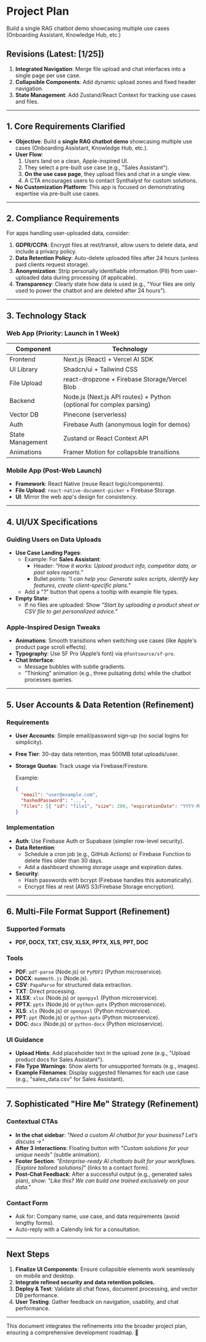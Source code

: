 # Project Plan

Build a single RAG chatbot demo showcasing multiple use cases (Onboarding Assistant, Knowledge Hub, etc.)

## **Revisions (Latest: [1/25])**

1. **Integrated Navigation**: Merge file upload and chat interfaces into a single page per use case.
2. **Collapsible Components**: Add dynamic upload zones and fixed header navigation.
3. **State Management**: Add Zustand/React Context for tracking use cases and files.

---

## **1. Core Requirements Clarified**

- **Objective**: Build a **single RAG chatbot demo** showcasing multiple use cases (Onboarding Assistant, Knowledge Hub, etc.).
- **User Flow**:
  1. Users land on a clean, Apple-inspired UI.
  2. They select a pre-built use case (e.g., "Sales Assistant").
  3. **On the use case page**, they upload files and chat in a single view.
  4. A CTA encourages users to contact Synthalyst for custom solutions.
- **No Customization Platform**: This app is focused on demonstrating expertise via pre-built use cases.

---

## **2. Compliance Requirements**

For apps handling user-uploaded data, consider:

1. **GDPR/CCPA**: Encrypt files at rest/transit, allow users to delete data, and include a privacy policy.
2. **Data Retention Policy**: Auto-delete uploaded files after 24 hours (unless paid clients request storage).
3. **Anonymization**: Strip personally identifiable information (PII) from user-uploaded data during processing (if applicable).
4. **Transparency**: Clearly state how data is used (e.g., "Your files are only used to power the chatbot and are deleted after 24 hours").

---

## **3. Technology Stack**

### **Web App (Priority: Launch in 1 Week)**

| Component        | Technology                                                           |
| ---------------- | -------------------------------------------------------------------- |
| Frontend         | Next.js (React) + Vercel AI SDK                                      |
| UI Library       | Shadcn/ui + Tailwind CSS                                             |
| File Upload      | react-dropzone + Firebase Storage/Vercel Blob                        |
| Backend          | Node.js (Next.js API routes) + Python (optional for complex parsing) |
| Vector DB        | Pinecone (serverless)                                                |
| Auth             | Firebase Auth (anonymous login for demos)                            |
| State Management | Zustand or React Context API                                         |
| Animations       | Framer Motion for collapsible transitions                            |

### **Mobile App (Post-Web Launch)**

- **Framework**: React Native (reuse React logic/components).
- **File Upload**: `react-native-document-picker` + Firebase Storage.
- **UI**: Mirror the web app's design for consistency.

---

## **4. UI/UX Specifications**

### **Guiding Users on Data Uploads**

- **Use Case Landing Pages**:
  - Example: For **Sales Assistant**:
    - Header: _"How it works: Upload product info, competitor data, or past sales reports."_
    - Bullet points: _"I can help you: Generate sales scripts, identify key features, create client-specific plans."_
  - Add a "?" button that opens a tooltip with example file types.
- **Empty State**:
  - If no files are uploaded: Show _"Start by uploading a product sheet or CSV file to get personalized advice."_

### **Apple-Inspired Design Tweaks**

- **Animations**: Smooth transitions when switching use cases (like Apple's product page scroll effects).
- **Typography**: Use SF Pro (Apple’s font) via `@fontsource/sf-pro`.
- **Chat Interface**:
  - Message bubbles with subtle gradients.
  - "Thinking" animation (e.g., three pulsating dots) while the chatbot processes queries.

---

## **5. User Accounts & Data Retention (Refinement)**

### Requirements

- **User Accounts**: Simple email/password sign-up (no social logins for simplicity).
- **Free Tier**: 30-day data retention, max 500MB total uploads/user.
- **Storage Quotas**: Track usage via Firebase/Firestore.

  Example:

  ```json
  {
    "email": "user@example.com",
    "hashedPassword": "...",
    "files": [{ "id": "file1", "size": 200, "expirationDate": "YYYY-MM-DD" }]
  }
  ```

### Implementation

- **Auth**: Use Firebase Auth or Supabase (simpler row-level security).
- **Data Retention**:
  - Schedule a cron job (e.g., GitHub Actions) or Firebase Function to delete files older than 30 days.
  - Add a dashboard showing storage usage and expiration dates.
- **Security**:
  - Hash passwords with bcrypt (Firebase handles this automatically).
  - Encrypt files at rest (AWS S3/Firebase Storage encryption).

---

## **6. Multi-File Format Support (Refinement)**

### Supported Formats

- **PDF, DOCX, TXT, CSV, XLSX, PPTX, XLS, PPT, DOC**

### Tools

- **PDF**: `pdf-parse` (Node.js) or `PyPDF2` (Python microservice).
- **DOCX**: `mammoth.js` (Node.js).
- **CSV**: `PapaParse` for structured data extraction.
- **TXT**: Direct processing.
- **XLSX**: `xlsx` (Node.js) or `openpyxl` (Python microservice).
- **PPTX**: `pptx` (Node.js) or `python-pptx` (Python microservice).
- **XLS**: `xls` (Node.js) or `openpyxl` (Python microservice).
- **PPT**: `ppt` (Node.js) or `python-pptx` (Python microservice).
- **DOC**: `docx` (Node.js) or `python-docx` (Python microservice).

### UI Guidance

- **Upload Hints**: Add placeholder text in the upload zone (e.g., "Upload product docs for Sales Assistant").
- **File Type Warnings**: Show alerts for unsupported formats (e.g., images).
- **Example Filenames**: Display suggested filenames for each use case (e.g., "sales_data.csv" for Sales Assistant).

---

## **7. Sophisticated "Hire Me" Strategy (Refinement)**

### Contextual CTAs

- **In the chat sidebar**: _"Need a custom AI chatbot for your business? Let’s discuss →"_
- **After 3 interactions**: Floating button with _"Custom solutions for your unique needs"_ (subtle animation).
- **Footer Section**: _"Enterprise-ready AI chatbots built for your workflows. [Explore tailored solutions]"_ (links to a contact form).
- **Post-Chat Feedback**: After a successful output (e.g., generated sales plan), show: _"Like this? We can build one trained exclusively on your data."_

### Contact Form

- Ask for: Company name, use case, and data requirements (avoid lengthy forms).
- Auto-reply with a Calendly link for a consultation.

---

## **Next Steps**

1. **Finalize UI Components**: Ensure collapsible elements work seamlessly on mobile and desktop.
2. **Integrate refined security and data retention policies.**
3. **Deploy & Test**: Validate all chat flows, document processing, and vector DB performance.
4. **User Testing**: Gather feedback on navigation, usability, and chat performance.

---

This document integrates the refinements into the broader project plan, ensuring a comprehensive development roadmap. 🚀
